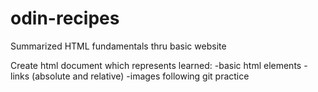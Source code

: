 # odin-recipes

Summarized HTML fundamentals thru basic website 

Create html document which represents learned:
-basic html elements
-links (absolute and relative) 
-images
following git practice 

